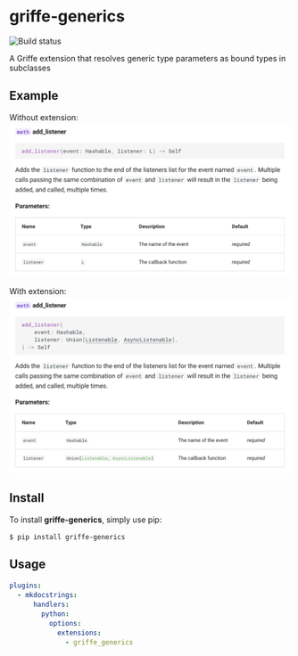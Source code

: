 # griffe-generics
![Build status](https://github.com/jonghwanhyeon/griffe-generics/actions/workflows/publish.yml/badge.svg)

A Griffe extension that resolves generic type parameters as bound types in subclasses

## Example
Without extension:
![Without Extension](https://github.com/jonghwanhyeon/griffe-generics/raw/main/assets/without-extension.png)

With extension:
![With Extension](https://github.com/jonghwanhyeon/griffe-generics/raw/main/assets/with-extension.png)

## Install
To install **griffe-generics**, simply use pip:

```console
$ pip install griffe-generics
```

## Usage
```yaml
plugins:
  - mkdocstrings:
      handlers:
        python:
          options:
            extensions:
              - griffe_generics
```
